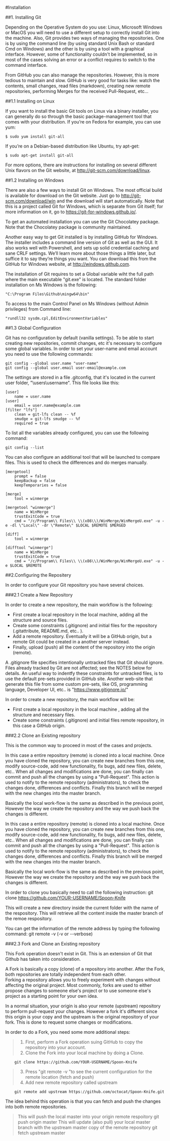 #Installation

##1. Installing Git

Depending on the Operative System do you use: Linux, Microsoft Windows or MacOS you will need to use a different setup to correctly install Git into the machine.
Also, Git provides two ways of managing the repositories. One is by using the command line (by using standard Unix Bash or standard Cmd on Windows) and the other is by using a tool with a graphical interface. However, some of functionality couldn't be implemented, so in most of the cases solving an error or a conflict requires to switch to the command interface.

From GitHub you can also manage the repositories. However, this is more tedious to maintain and slow. 
GitHub is very good for tasks like: watch the contents, small changes, read files (markdown), creating new remote repositories, performing Merges for the received Pull-Request, etc...

##1.1 Installing on Linux

If you want to install the basic Git tools on Linux via a binary installer, you can generally do so through the basic package-management tool that comes with your distribution. If you’re on Fedora for example, you can use yum:

	$ sudo yum install git-all

If you’re on a Debian-based distribution like Ubuntu, try apt-get:

	$ sudo apt-get install git-all

For more options, there are instructions for installing on several different Unix flavors on the Git website, at http://git-scm.com/download/linux.


##1.2 Installing on Windows

There are also a few ways to install Git on Windows. The most official build is available for download on the Git website. Just go to http://git-scm.com/download/win and the download will start automatically. Note that this is a project called Git for Windows, which is separate from Git itself; for more information on it, go to https://git-for-windows.github.io/.

To get an automated installation you can use the Git Chocolatey package. Note that the Chocolatey package is community maintained.

Another easy way to get Git installed is by installing GitHub for Windows. The installer includes a command line version of Git as well as the GUI. It also works well with Powershell, and sets up solid credential caching and sane CRLF settings. We’ll learn more about those things a little later, but suffice it to say they’re things you want. You can download this from the GitHub for Windows website, at http://windows.github.com.

The installation of Git requires to set a Global variable wiht the full path where the main executable "git.exe" is located. The standard folder installation on Ms Windows is the following:
		
	"C:\Program Files\Github\mingw64\bin"
			
To access to the main Control Panel on Ms Windows (without Admin privileges) from Command line:
		
	"rundll32 sysdm.cpl,EditEnvironmentVariables"

##1.3 Global Configuration 		
	
Git has no configuration by default (vanilla settings). To be able to start creating new repositories, commit changes, etc it's necessary to configure some global variables.
In order to set your user-name and email account you need to use the following commands:
	
	git config --global user.name "user-name"
	git config --global user.email user-email@example.com

The settings are stored in a file .gitconfig, that it's located in the current user folder, "\users\username\". This file looks like this:

	[user]
		name = user.name
	[user]
		email = user.name@example.com
	[filter "lfs"]
		clean = git-lfs clean -- %f
		smudge = git-lfs smudge -- %f
		required = true


To list all the variables already configured, you can use the following command:

	git config --list

You can also configure an additional tool that will be launched to compare files. This is used to check the differences and do merges manually.

	[mergetool]
		prompt = false
		keepBackup = false
		keepTemporaries = false

	[merge]
		tool = winmerge

	[mergetool "winmerge"]
		name = WinMerge
		trustExitCode = true
		cmd = "/c/Program\\ Files\\ \\(x86\\)/WinMerge/WinMergeU.exe" -u -e -dl \"Local\" -dr \"Remote\" $LOCAL $REMOTE $MERGED

	[diff]
		tool = winmerge

	[difftool "winmerge"]
		name = WinMerge
		trustExitCode = true
		cmd = "/c/Program\\ Files\\ \\(x86\\)/WinMerge/WinMergeU.exe" -u -e $LOCAL $REMOTE 
	
##2.Configuring the Repositery

In order to configure your Git repository you have several choices.

###2.1 Create a New Repository

In order to create a new repository, the main workflow is the following:
		
- First create a local repository in the local machine, adding all the structure and source files.
- Create some constraints (.gitignore) and initial files for the repository (.gitattribute, README.md, etc.. ). 
- Add a remote repository. Eventually it will be a GitHub origin, but a remote Git could be created in a another server instead.
- Finally, upload (push) all the content of the repository into the origin (remote).
	
A .gitignore file specifies intentionally untracked files that Git should ignore. Files already tracked by Git are not affected; see the NOTES below for details.
An useful way to indentfy these constraints for untracked files, is to use the default pre-sets provided in GitHub site.
Another web-site that generate this file from some custom pre-sets, like OS, programming language, Developer UI, etc.. is "https://www.gitignore.io/"
	
In order to create a new repository, the main workflow will be:
- First create a local repository in the local machine , adding all the structure and necessary files.
- Create some constraints (.gitignore) and initial files remote repository, in this case a GitHub origin.

###2.2 Clone an Existing repository

This is the common way to proceed in most of the cases and projects.

In this case a entire repository (remote) is cloned into a local machine. Once you have cloned the repository, you can create new branches from this one, modify source-code, add new functionality,
fix bugs, add new files, delete, etc.. When all changes and modifications are done, you can finally can commit and push all the changes by using a "Pull-Request".
This action is used to notify to the remote repository (administrators), to check the changes done, differences and conflicts. Finally this branch will be merged with the new changes into the master branch.

Basically the local work-flow is the same as described in the previous point, However the way we create the repository and the way we push back the changes is different.

In this case a entire repository (remote) is cloned into a local machine. Once you have cloned the repository, you can create new branches from this one, modify source-code, add new functionality,
fix bugs, add new files, delete, etc.. When all changes and modifications are done, you can finally can commit and push all the changes by using a "Pull-Request".
This action is used to notify to the remote repository (administrators), to check the changes done, differences and conflicts. Finally this branch will be merged with the new changes into the master branch.

Basically the local work-flow is the same as described in the previous point, However the way we create the repository and the way we push back the changes is different.

In order to clone you basically need to call the following instruction:
	git clone https://github.com/YOUR-USERNAME/Spoon-Knife

This will create a new directory inside the current folder with the name of the respository. This will retrieve all the content inside the master branch of the remoe respository.

You can get the information of the remote address by typing the following command:
	git remote -v          (-v or --verbose)
	
###2.3 Fork and Clone an Existing repository

This Fork operation doesn't exist in Git. This is an extension of Git that Github has taken into consideration.

A Fork is basically a copy (clone) of a repository into another. After the Fork, both repositories are totally independent from each other.  
Forking a repository allows you to freely experiment with changes without affecting the original project. Most commonly, forks are used to either propose 
changes to someone else's project or to use someone else's project as a starting point for your own idea.

In a normal situation, your origin is also your remote (upstream) repository to perform pull-request your changes. However a fork it's different since this origin is your
copy and the upstream is the original repository of your fork. This is done to request some changes or modifications.

In order to do a Fork, you need some more additional steps:
		
>1. First, perform a Fork operation suing GitHub to copy the repository into your account.
>2. Clone the Fork into your local machine by doing a Clone.
```
	git clone https://github.com/YOUR-USERNAME/Spoon-Knife
```
>3. Press "git remote -v "to see the current configuration for the remote location (fetch and push)
>4. Add new remote repository called upstream
```
	git remote add upstream https://github.com/octocat/Spoon-Knife.git
```

The idea behind this operation is that you can fetch and push the changes into both remote repositories.
> This will push the local master into your origin remote respoitory
	git push origin master
> This will update (also pull) your local master branch with the upstream master copy of the remote repository
	git fetch upstream master 








 



